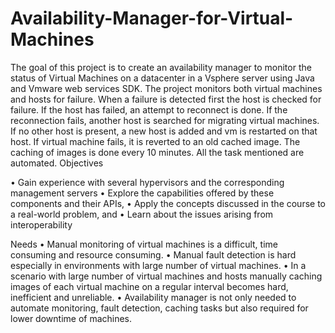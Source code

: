 Availability-Manager-for-Virtual-Machines
=========================================

The goal of this project is to create an availability manager to monitor the status of Virtual Machines on a datacenter in a Vsphere server using Java and Vmware web services SDK. The project monitors both virtual machines and hosts for failure. When a failure is detected first the host is checked for failure. If the host has failed, an attempt to reconnect is done. If the reconnection fails, another host is searched for migrating virtual machines. If no other host is present, a new host is added and vm is restarted on that host. If virtual machine fails, it is reverted to an old cached image. The caching of images is done every 10 minutes. All the task mentioned are automated.
Objectives

•	Gain experience with several hypervisors and the corresponding management servers 
•	Explore the capabilities offered by these components and their APIs, 
•	Apply the concepts discussed in the course to a real-world problem, and 
•	Learn about the issues arising from interoperability 

Needs
•	Manual monitoring of virtual machines is a difficult, time consuming and resource consuming.
•	Manual fault detection is hard especially in environments with large number of virtual machines.
•	In a scenario with large number of virtual machines and hosts manually caching images of each virtual machine on a regular interval becomes hard, inefficient and unreliable.
•	Availability manager is not only needed to automate monitoring, fault detection, caching tasks but also required for lower downtime of machines.
